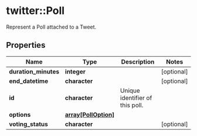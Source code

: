 # twitter::Poll

Represent a Poll attached to a Tweet.

## Properties
Name | Type | Description | Notes
------------ | ------------- | ------------- | -------------
**duration_minutes** | **integer** |  | [optional] 
**end_datetime** | **character** |  | [optional] 
**id** | **character** | Unique identifier of this poll. | 
**options** | [**array[PollOption]**](PollOption.md) |  | 
**voting_status** | **character** |  | [optional] 


